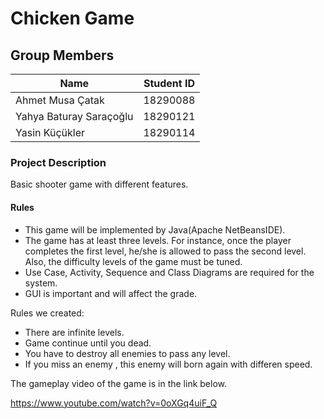 # Chicken Game

## Group Members
| Name  | Student ID |
| ------------- | ------------- |
|Ahmet Musa Çatak|18290088|
|Yahya Baturay Saraçoğlu|18290121|
|Yasin Küçükler|18290114|

### Project Description
Basic shooter game with different features.

#### Rules
* This game will be implemented by Java(Apache NetBeansIDE).
* The game has at least three levels. For instance, once the player completes the first level, he/she is allowed to pass the second level. Also, the difficulty levels of the game must be tuned.
* Use Case, Activity, Sequence and Class Diagrams are required for the system.
* GUI is important and will affect the grade.

Rules we created:
* There are infinite levels.
* Game continue until you dead.
* You have to destroy all enemies to pass any level.
* If you miss an enemy , this enemy will born again with differen speed.

The gameplay video of the game is in the link below.

https://www.youtube.com/watch?v=0oXGq4uiF_Q
